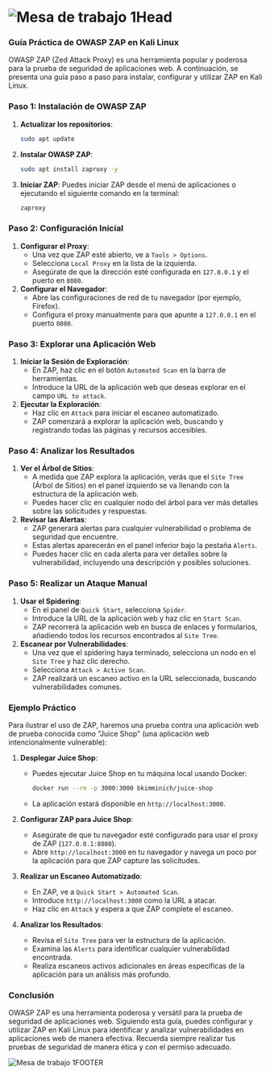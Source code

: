 # ![Mesa de trabajo 1Head](http://drive.google.com/uc?export=view&id=1p2rqX0Nck3MI8LKzYct_oEMRETRIhzTH)


### Guía Práctica de OWASP ZAP en Kali Linux

OWASP ZAP (Zed Attack Proxy) es una herramienta popular y poderosa para la prueba de seguridad de aplicaciones web. A continuación, se presenta una guía paso a paso para instalar, configurar y utilizar ZAP en Kali Linux.

### Paso 1: Instalación de OWASP ZAP

1. **Actualizar los repositorios**:

   ```bash
   sudo apt update
   ```

2. **Instalar OWASP ZAP**:

   ```bash
   sudo apt install zaproxy -y
   ```

3. **Iniciar ZAP**: Puedes iniciar ZAP desde el menú de aplicaciones o ejecutando el siguiente comando en la terminal:

   ```bash
   zaproxy
   ```

### Paso 2: Configuración Inicial

1. **Configurar el Proxy**:
   - Una vez que ZAP esté abierto, ve a `Tools > Options`.
   - Selecciona `Local Proxy` en la lista de la izquierda.
   - Asegúrate de que la dirección esté configurada en `127.0.0.1` y el puerto en `8080`.
2. **Configurar el Navegador**:
   - Abre las configuraciones de red de tu navegador (por ejemplo, Firefox).
   - Configura el proxy manualmente para que apunte a `127.0.0.1` en el puerto `8080`.

### Paso 3: Explorar una Aplicación Web

1. **Iniciar la Sesión de Exploración**:
   - En ZAP, haz clic en el botón `Automated Scan` en la barra de herramientas.
   - Introduce la URL de la aplicación web que deseas explorar en el campo `URL to attack`.
2. **Ejecutar la Exploración**:
   - Haz clic en `Attack` para iniciar el escaneo automatizado.
   - ZAP comenzará a explorar la aplicación web, buscando y registrando todas las páginas y recursos accesibles.

### Paso 4: Analizar los Resultados

1. **Ver el Árbol de Sitios**:
   - A medida que ZAP explora la aplicación, verás que el `Site Tree` (Árbol de Sitios) en el panel izquierdo se va llenando con la estructura de la aplicación web.
   - Puedes hacer clic en cualquier nodo del árbol para ver más detalles sobre las solicitudes y respuestas.
2. **Revisar las Alertas**:
   - ZAP generará alertas para cualquier vulnerabilidad o problema de seguridad que encuentre.
   - Estas alertas aparecerán en el panel inferior bajo la pestaña `Alerts`.
   - Puedes hacer clic en cada alerta para ver detalles sobre la vulnerabilidad, incluyendo una descripción y posibles soluciones.

### Paso 5: Realizar un Ataque Manual

1. **Usar el Spidering**:
   - En el panel de `Quick Start`, selecciona `Spider`.
   - Introduce la URL de la aplicación web y haz clic en `Start Scan`.
   - ZAP recorrerá la aplicación web en busca de enlaces y formularios, añadiendo todos los recursos encontrados al `Site Tree`.
2. **Escanear por Vulnerabilidades**:
   - Una vez que el spidering haya terminado, selecciona un nodo en el `Site Tree` y haz clic derecho.
   - Selecciona `Attack > Active Scan`.
   - ZAP realizará un escaneo activo en la URL seleccionada, buscando vulnerabilidades comunes.

### Ejemplo Práctico

Para ilustrar el uso de ZAP, haremos una prueba contra una aplicación web de prueba conocida como "Juice Shop" (una aplicación web intencionalmente vulnerable):

1. **Desplegar Juice Shop**:

   - Puedes ejecutar Juice Shop en tu máquina local usando Docker:

     ```bash
     docker run --rm -p 3000:3000 bkimminich/juice-shop
     ```

   - La aplicación estará disponible en `http://localhost:3000`.

2. **Configurar ZAP para Juice Shop**:

   - Asegúrate de que tu navegador esté configurado para usar el proxy de ZAP (`127.0.0.1:8080`).
   - Abre `http://localhost:3000` en tu navegador y navega un poco por la aplicación para que ZAP capture las solicitudes.

3. **Realizar un Escaneo Automatizado**:

   - En ZAP, ve a `Quick Start > Automated Scan`.
   - Introduce `http://localhost:3000` como la URL a atacar.
   - Haz clic en `Attack` y espera a que ZAP complete el escaneo.

4. **Analizar los Resultados**:

   - Revisa el `Site Tree` para ver la estructura de la aplicación.
   - Examina las `Alerts` para identificar cualquier vulnerabilidad encontrada.
   - Realiza escaneos activos adicionales en áreas específicas de la aplicación para un análisis más profundo.

### Conclusión

OWASP ZAP es una herramienta poderosa y versátil para la prueba de seguridad de aplicaciones web. Siguiendo esta guía, puedes configurar y utilizar ZAP en Kali Linux para identificar y analizar vulnerabilidades en aplicaciones web de manera efectiva. Recuerda siempre realizar tus pruebas de seguridad de manera ética y con el permiso adecuado.


![Mesa de trabajo 1FOOTER](http://drive.google.com/uc?export=view&id=1vwLVsNlcF2PEyv9fULe2cohQnVfwRWLg)
